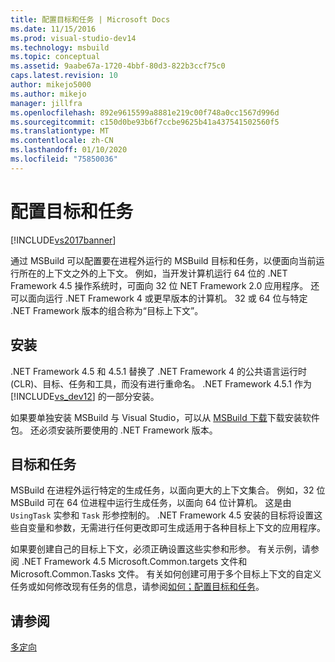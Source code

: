 ```yaml
---
title: 配置目标和任务 | Microsoft Docs
ms.date: 11/15/2016
ms.prod: visual-studio-dev14
ms.technology: msbuild
ms.topic: conceptual
ms.assetid: 9aabe67a-1720-4bbf-80d3-822b3ccf75c0
caps.latest.revision: 10
author: mikejo5000
ms.author: mikejo
manager: jillfra
ms.openlocfilehash: 892e9615599a8881e219c00f748a0cc1567d996d
ms.sourcegitcommit: c150d0be93b6f7ccbe9625b41a437541502560f5
ms.translationtype: MT
ms.contentlocale: zh-CN
ms.lasthandoff: 01/10/2020
ms.locfileid: "75850036"
---
```

# <a name="configuring-targets-and-tasks"></a>配置目标和任务
[!INCLUDE[vs2017banner](../includes/vs2017banner.md)]

通过 MSBuild 可以配置要在进程外运行的 MSBuild 目标和任务，以便面向当前运行所在的上下文之外的上下文。 例如，当开发计算机运行 64 位的 .NET Framework 4.5 操作系统时，可面向 32 位 NET Framework 2.0 应用程序。 还可以面向运行 .NET Framework 4 或更早版本的计算机。 32 或 64 位与特定 .NET Framework 版本的组合称为“目标上下文”。  
  
## <a name="installation"></a>安装  
 .NET Framework 4.5 和 4.5.1 替换了 .NET Framework 4 的公共语言运行时 (CLR)、目标、任务和工具，而没有进行重命名。 .NET Framework 4.5.1 作为 [!INCLUDE[vs_dev12](../includes/vs-dev12-md.md)] 的一部分安装。  
  
 如果要单独安装 MSBuild 与 Visual Studio，可以从 [MSBuild 下载](https://www.microsoft.com/download/details.aspx?id=40760)下载安装软件包。 还必须安装所要使用的 .NET Framework 版本。  
  
## <a name="targets-and-tasks"></a>目标和任务  
 MSBuild 在进程外运行特定的生成任务，以面向更大的上下文集合。  例如，32 位 MSBuild 可在 64 位进程中运行生成任务，以面向 64 位计算机。 这是由 `UsingTask` 实参和 `Task` 形参控制的。 .NET Framework 4.5 安装的目标将设置这些自变量和参数，无需进行任何更改即可生成适用于各种目标上下文的应用程序。  
  
 如果要创建自己的目标上下文，必须正确设置这些实参和形参。 有关示例，请参阅 .NET Framework 4.5 Microsoft.Common.targets 文件和 Microsoft.Common.Tasks 文件。  有关如何创建可用于多个目标上下文的自定义任务或如何修改现有任务的信息，请参阅[如何；配置目标和任务](../msbuild/how-to-configure-targets-and-tasks.md)。  
  
## <a name="see-also"></a>请参阅  
 [多定向](../msbuild/msbuild-multitargeting-overview.md)
